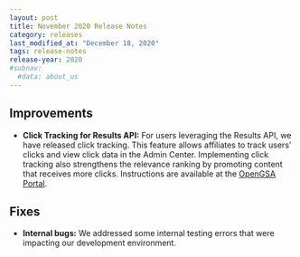 ```yaml
---
layout: post
title: November 2020 Release Notes
category: releases
last_modified_at: "December 18, 2020"
tags: release-notes
release-year: 2020
#subnav:
  #data: about_us
---
```


## Improvements

* **Click Tracking for Results API:** For users leveraging the Results API, we have released click tracking. This feature allows affiliates to track users’ clicks and view click data in the Admin Center. Implementing click tracking also strengthens the relevance ranking by promoting content that receives more clicks. Instructions are available at the [OpenGSA Portal](https://open.gsa.gov/api/searchgov-clicks/).

## Fixes

* **Internal bugs:** We addressed some internal testing errors that were impacting our development environment. 
